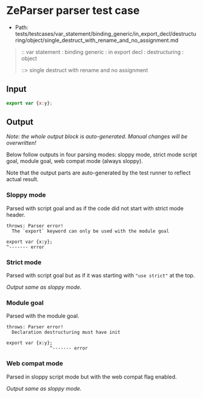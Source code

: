 # ZeParser parser test case

- Path: tests/testcases/var_statement/binding_generic/in_export_decl/destructuring/object/single_destruct_with_rename_and_no_assignment.md

> :: var statement : binding generic : in export decl : destructuring : object
>
> ::> single destruct with rename and no assignment

## Input


`````js
export var {x:y};
`````

## Output

_Note: the whole output block is auto-generated. Manual changes will be overwritten!_

Below follow outputs in four parsing modes: sloppy mode, strict mode script goal, module goal, web compat mode (always sloppy).

Note that the output parts are auto-generated by the test runner to reflect actual result.

### Sloppy mode

Parsed with script goal and as if the code did not start with strict mode header.

`````
throws: Parser error!
  The `export` keyword can only be used with the module goal

export var {x:y};
^------- error
`````

### Strict mode

Parsed with script goal but as if it was starting with `"use strict"` at the top.

_Output same as sloppy mode._

### Module goal

Parsed with the module goal.

`````
throws: Parser error!
  Declaration destructuring must have init

export var {x:y};
                ^------- error
`````


### Web compat mode

Parsed in sloppy script mode but with the web compat flag enabled.

_Output same as sloppy mode._

